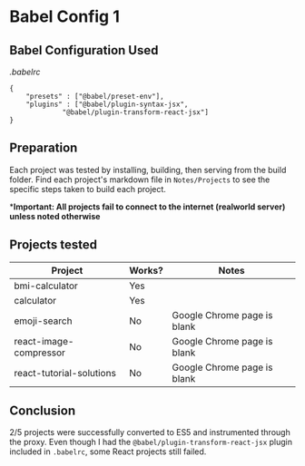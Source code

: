 # Babel  Config 1

## Babel Configuration Used
*.babelrc*
```
{
	"presets" : ["@babel/preset-env"],
	"plugins" : ["@babel/plugin-syntax-jsx",
		     "@babel/plugin-transform-react-jsx"]
}
```

## Preparation
Each project was tested by installing, building, then serving from the build folder. Find each project's markdown file in `Notes/Projects` to see the specific steps taken to build each project.

***Important: All projects fail to connect to the internet (realworld server) unless noted otherwise**

## Projects tested
Project | Works? | Notes
---|---|---
bmi-calculator | Yes
calculator | Yes
emoji-search | No | Google Chrome page is blank
react-image-compressor | No | Google Chrome page is blank
react-tutorial-solutions | No | Google Chrome page is blank

## Conclusion
2/5 projects were successfully converted to ES5 and instrumented through the proxy. Even though I had the `@babel/plugin-transform-react-jsx` plugin included in `.babelrc`, some React projects still failed.